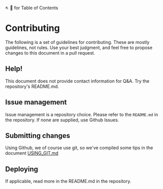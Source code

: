 ↖️ 🍔 for Table of Contents

# Contributing

The following is a set of guidelines for contributing. These are mostly guidelines, not rules. Use your best judgment, and feel free to propose changes to this document in a pull request. 

## Help!

This document does not provide contact information for Q&A. Try the repository's README.md.

## Issue management

Issue management is a repository choice. Please refer to the `README.md` in the repository. If none are supplied, use Github Issues.

## Submitting changes

Using Github, we of course use git, so we've compiled some tips in the document [USING_GIT.md](USING_GIT.md)

## Deploying

If applicable, read more in the README.md in the repository.
